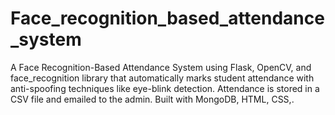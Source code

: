 # Face_recognition_based_attendance_system
A Face Recognition-Based Attendance System using Flask, OpenCV, and face_recognition library that automatically marks student attendance with anti-spoofing techniques like eye-blink detection. Attendance is stored in a CSV file and emailed to the admin. Built with MongoDB, HTML, CSS,.
